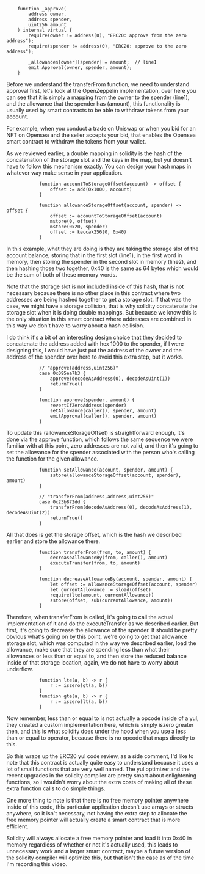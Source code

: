 ```solidity
    function _approve(
        address owner,
        address spender,
        uint256 amount
    ) internal virtual {
        require(owner != address(0), "ERC20: approve from the zero address");
        require(spender != address(0), "ERC20: approve to the zero address");

        _allowances[owner][spender] = amount;  // line1
        emit Approval(owner, spender, amount);
    }
```

Before we understand the transferFrom function, we need to understand approval first, let's look at the OpenZeppelin implementation, over here you can see that it is simply a mapping from the owner to the spender (line1), and the allowance that the spender has (amount), this functionality is usually used by smart contracts to be able to withdraw tokens from your account. 

For example, when you conduct a trade on Uniswap or when you bid for an NFT on Opensea and the seller accepts your bid, that enables the Opensea smart contract to withdraw the tokens from your wallet. 

As we reviewed earlier, a double mapping in solidity is the hash of the concatenation of the storage slot and the keys in the map, but yul doesn't have to follow this mechanism exactly. You can design your hash maps in whatever way make sense in your application. 

```solidity
            function accountToStorageOffset(account) -> offset {
                offset := add(0x1000, account)
            }
            
            function allowanceStorageOffset(account, spender) -> offset {
                offset := accountToStorageOffset(account)
                mstore(0, offset)
                mstore(0x20, spender)
                offset := keccak256(0, 0x40)
            }
```

In this example, what they are doing is they are taking the storage slot of the account balance, storing that in the first slot (line1), in the first word in memory, then storing the spender in the second slot in memory (line2), and then hashing those two together, 0x40 is the same as 64 bytes which would be the sum of both of these memory words. 

Note that the storage slot is not included inside of this hash, that is not necessary because there is no other place in this contract where two addresses are being hashed together to get a storage slot. If that was the case, we might have a storage collision, that is why solidity concatenate the storage slot when it is doing double mappings. But because we know this is the only situation in this smart contract where addresses are combined in this way we don't have to worry about a hash collision. 

I do think it's a bit of an interesting design choice that they decided to concatenate the address added with hex 1000 to the spender, if I were designing this, I would have just put the address of the owner and the address of the spender over here to avoid this extra step, but it works. 

```solidity
            // "approve(address,uint256)"
            case 0x095ea7b3 {
                approve(decodeAsAddress(0), decodeAsUint(1))
                returnTrue()
            }
            
            function approve(spender, amount) {
                revertIfZeroAddress(spender)
                setAllowance(caller(), spender, amount)
                emitApproval(caller(), spender, amount)
            }
```

To update this (allowanceStorageOffset) is straightforward enough, it's done via the approve function, which follows the same sequence we were familiar with at this point, zero addresses are not valid, and then it's going to set the allowance for the spender associated with the person who's calling the function for the given allowance. 

```solidity
            function setAllowance(account, spender, amount) {
                sstore(allowanceStorageOffset(account, spender), amount)
            }
            
            // "transferFrom(address,address,uint256)"
            case 0x23b872dd {
                transferFrom(decodeAsAddress(0), decodeAsAddress(1), decodeAsUint(2))
                returnTrue()
            }
```

All that does is get the storage offset, which is the hash we described earlier and store the allowance there. 

```solidity
            function transferFrom(from, to, amount) {
                decreaseAllowanceBy(from, caller(), amount)
                executeTransfer(from, to, amount)
            }
            
            function decreaseAllowanceBy(account, spender, amount) {
                let offset := allowanceStorageOffset(account, spender)
                let currentAllowance := sload(offset)
                require(lte(amount, currentAllowance))
                sstore(offset, sub(currentAllowance, amount))
            }
```

Therefore, when transferFrom is called, it's going to call the actual implementation of it and do the executeTransfer as we described earlier. But first, it's going to decrease the allowance of the spender. It should be pretty obvious what's going on by this point, we're going to get that allowance storage slot, which was computed in the way we described earlier, load the allowance, make sure that they are spending less than what their allowances or less than or equal to, and then store the reduced balance inside of that storage location, again, we do not have to worry about underflow. 

```solidity
            function lte(a, b) -> r {
                r := iszero(gt(a, b))
            }
            function gte(a, b) -> r {
                r := iszero(lt(a, b))
            }
```

Now remember, less than or equal to is not actually a opcode inside of a yul, they created a custom implementation here, which is simply iszero greater then, and this is what solidity does under the hood when you use a less than or equal to operator, because there is no opcode that maps directly to this. 

So this wraps up the ERC20 yul code review, as a side comment, I'd like to note that this contract is actually quite easy to understand because it uses a lot of small functions that are very well named. The yul optimizer and the recent upgrades in the solidity compiler are pretty smart about enlightening functions, so I wouldn't worry about the extra costs of making all of these extra function calls to do simple things. 

One more thing to note is that there is no free memory pointer anywhere inside of this code, this particular application doesn't use arrays or structs anywhere, so it isn't necessary, not having the extra step to allocate the free memory pointer will actually create a smart contract that is more efficient. 

Solidity will always allocate a free memory pointer and load it into 0x40 in memory regardless of whether or not it's actually used, this leads to unnecessary work and a larger smart contract, maybe a future version of the solidity compiler will optimize this, but that isn't the case as of the time I'm recording this video.